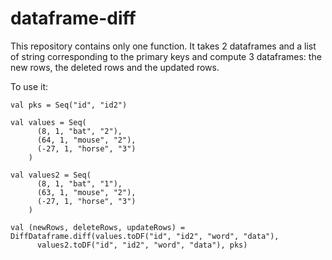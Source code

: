 # dataframe-diff

This repository contains only one function.
It takes 2 dataframes and a list of string corresponding to the primary keys and compute 3 dataframes: the new rows, the deleted rows and the updated rows.

To use it:
```
val pks = Seq("id", "id2")

val values = Seq(
      (8, 1, "bat", "2"),
      (64, 1, "mouse", "2"),
      (-27, 1, "horse", "3")
    )

val values2 = Seq(
      (8, 1, "bat", "1"),
      (63, 1, "mouse", "2"),
      (-27, 1, "horse", "3")
    )

val (newRows, deleteRows, updateRows) = DiffDataframe.diff(values.toDF("id", "id2", "word", "data"), 
      values2.toDF("id", "id2", "word", "data"), pks)
```
